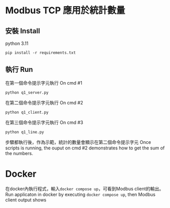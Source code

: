 # Modbus TCP 應用於統計數量

## 安裝 Install

python 3.11

```
pip install -r requirements.txt
```

## 執行 Run

在第一個命令提示字元執行
On cmd #1

``` 
python q1_server.py
```

在第二個命令提示字元執行
On cmd #2

```
python q1_client.py
```

在第三個命令提示字元執行
On cmd #3

```
python q1_line.py
```

步驟都執行後，作為示範，統計的數量會顯示在第二個命令提示字元
Once scripts is running, the ouput on cmd #2 demonstrates how to get the sum of the numbers.

# Docker 

在docker內執行程式，輸入`docker compose up`，可看到Modbus client的輸出。
Run applicaton in docker by executing `docker compose up`, then Modbus client output shows